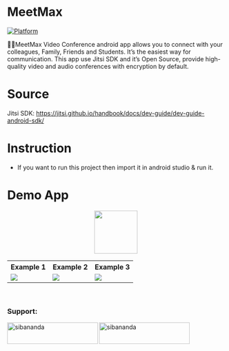 # MeetMax
[![Platform](https://img.shields.io/badge/platform-Android-yellow.svg)](https://www.android.com)

🧑‍💻MeetMax Video Conference android app allows you to connect with your colleagues, Family, Friends and Students. It’s the easiest way for communication. This app use Jitsi SDK and it’s Open Source, provide high-quality video and audio conferences with encryption by default.

# Source

Jitsi SDK: https://jitsi.github.io/handbook/docs/dev-guide/dev-guide-android-sdk/

# Instruction

- If you want to run this project then import it in android studio & run it.

# Demo App

<p align="center">
  <a href="https://drive.google.com/file/d/11myYcvsYY8hn44ej7Yj007U1mARLYXBF/view?usp=share_link">
    <img src="https://i.ibb.co/yf0m953/Download-apk-1.png" height="100">
  </a>
</p>

<table style="width:100%">
  <tr>
    <th>Example 1</th>
    <th>Example 2</th>
    <th>Example 3</th>
  </tr>
  <tr>
    <td><img src="https://i.ibb.co/MRwpyhQ/ss2.png"/></td>
    <td><img src="https://i.ibb.co/kyL5K90/ss1.png"/></td>
    <td><img src="https://i.ibb.co/Jssvgkf/Screenshot6.png"/></td>
  </tr>
  
  </table>
  
  <br>

<h3 align="left">Support:</h3>
<p><a href="https://www.buymeacoffee.com/sibananda"> <img align="left" src="https://cdn.buymeacoffee.com/buttons/v2/default-yellow.png" height="50" width="210" alt="sibananda" /></a><a href="https://ko-fi.com/sibananda"> <img align="left" src="https://cdn.ko-fi.com/cdn/kofi3.png?v=3" height="50" width="210" alt="sibananda" /></a></p><br><br><br>
